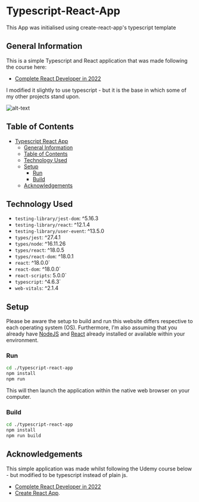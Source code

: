 # Typescript-React-App

This App was initialised using create-react-app's typescript template

## General Information

This is a simple Typescript and React application that was made following the course here:

- [Complete React Developer in 2022](https://deloittedevelopment.udemy.com/course/complete-react-developer-zero-to-mastery/)

I modified it slightly to use typescript - but it is the base in which some of my other projects stand upon.

![alt-text](https://github.com/prandell/typescript-react-app/blob/master/imgs/screen-recording.gif)

## Table of Contents

- [Typescript React App](#Typescript-React-App)
  - [General Information](#general-information)
  - [Table of Contents](#table-of-contents)
  - [Technology Used](#technology-used)
  - [Setup](#setup)
    - [Run](#run)
    - [Build](#build)
  - [Acknowledgements](#acknowledgements)

## Technology Used

- `testing-library/jest-dom`: ^5.16.3
- `testing-library/react`: ^12.1.4
- `testing-library/user-event`: ^13.5.0
- `types/jest`: ^27.4.1
- `types/node`: ^16.11.26
- `types/react`: ^18.0.5
- `types/react-dom`: ^18.0.1
- `react`: ^18.0.0`
- `react-dom`: ^18.0.0`
- `react-scripts`: 5.0.0`
- `typescript`: ^4.6.3`
- `web-vitals`: ^2.1.4

## Setup

Please be aware the setup to build and run this website differs respective to each operating system (OS). Furthermore, I'm also assuming that you already have [NodeJS](https://nodejs.org/en/) and [React](https://reactjs.org) already installed or available within your environment.

### Run

```bash
cd ./typescript-react-app
npm install
npm run
```

This will then launch the application within the native web browser on your computer.

### Build

```bash
cd ./typescript-react-app
npm install
npm run build
```

## Acknowledgements

This simple application was made whilst following the Udemy course below - but modified to be typescript instead of plain js.

- [Complete React Developer in 2022](https://deloittedevelopment.udemy.com/course/complete-react-developer-zero-to-mastery/)
- [Create React App](https://github.com/facebook/create-react-app).

